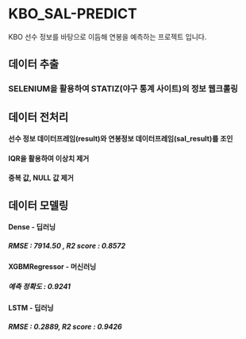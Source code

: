 # KBO_SAL-PREDICT
KBO 선수 정보를 바탕으로 이듬해 연봉을 예측하는 프로젝트 입니다.

## 데이터 추출
### SELENIUM을 활용하여 STATIZ(야구 통계 사이트)의 정보 웹크롤링

## 데이터 전처리
#### 선수 정보 데이터프레임(result)와 연봉정보 데이터프레임(sal_result)를 조인
#### IQR을 활용하여 이상치 제거
#### 중복 값, NULL 값 제거

## 데이터 모델링
#### Dense - 딥러닝
##### RMSE :  7914.50 , R2 score :  0.8572

#### XGBMRegressor - 머신러닝
##### 예측 정확도 : 0.9241

#### LSTM - 딥러닝
##### RMSE :  0.2889, R2 score : 0.9426
